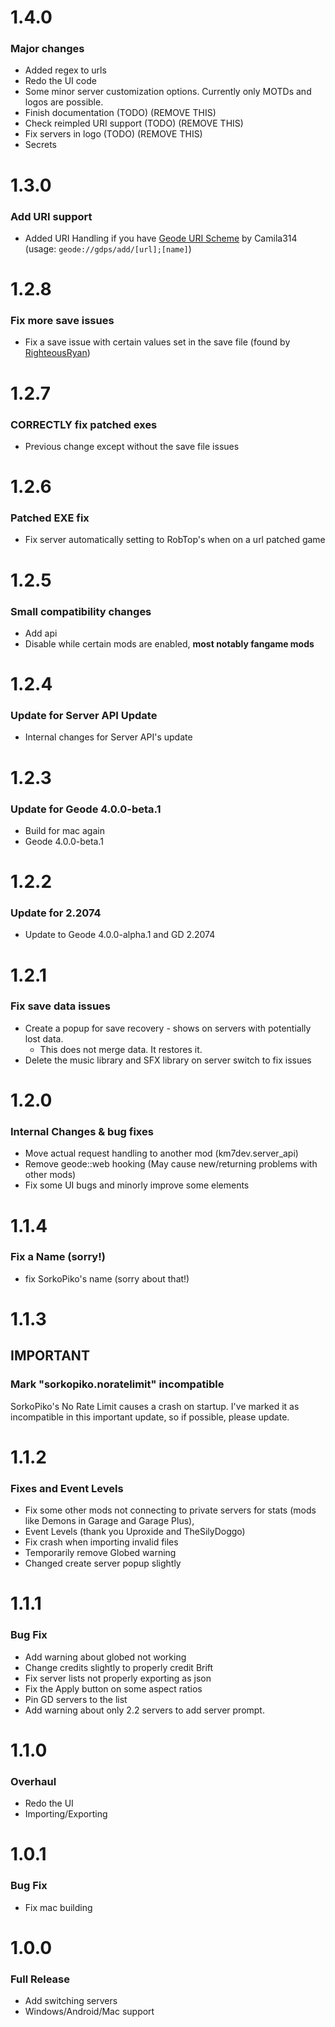 # 1.4.0
### Major changes
- Added regex to urls
- Redo the UI code
- Some minor server customization options. Currently only MOTDs and logos are possible.
- Finish documentation (TODO) (REMOVE THIS)
- Check reimpled URI support (TODO) (REMOVE THIS)
- Fix servers in logo (TODO) (REMOVE THIS)
- Secrets
# 1.3.0
### Add URI support
- Added URI Handling if you have [Geode URI Scheme](mod:camila314.geode-uri) by Camila314 (usage: `geode://gdps/add/[url];[name]`)
# 1.2.8
### Fix more save issues
- Fix a save issue with certain values set in the save file (found by [RighteousRyan](https://github.com/RighteousRyan1))
# 1.2.7
### CORRECTLY fix patched exes
- Previous change except without the save file issues
# 1.2.6
### Patched EXE fix
- Fix server automatically setting to RobTop's when on a url patched game
# 1.2.5
### Small compatibility changes
- Add api
- Disable while certain mods are enabled, **most notably fangame mods**
# 1.2.4
### Update for Server API Update
- Internal changes for Server API's update
# 1.2.3
### Update for Geode 4.0.0-beta.1
- Build for mac again
- Geode 4.0.0-beta.1
# 1.2.2
### Update for 2.2074
- Update to Geode 4.0.0-alpha.1 and GD 2.2074
# 1.2.1
### Fix save data issues
- Create a popup for save recovery - shows on servers with potentially lost data.
  - This does not merge data. It restores it.
- Delete the music library and SFX library on server switch to fix issues

# 1.2.0
### Internal Changes & bug fixes
- Move actual request handling to another mod (km7dev.server_api)
- Remove geode::web hooking (May cause new/returning problems with other mods)
- Fix some UI bugs and minorly improve some elements
# 1.1.4
### Fix a Name (sorry!)
- fix SorkoPiko's name (sorry about that!)
# 1.1.3
## IMPORTANT
### Mark "sorkopiko.noratelimit" incompatible
SorkoPiko's No Rate Limit causes a crash on startup. I've marked it as incompatible in this important update, so if possible, please update.
# 1.1.2
### Fixes and Event Levels
- Fix some other mods not connecting to private servers for stats (mods like Demons in Garage and Garage Plus),
- Event Levels (thank you Uproxide and TheSilyDoggo)
- Fix crash when importing invalid files
- Temporarily remove Globed warning
- Changed create server popup slightly
# 1.1.1
### Bug Fix
- Add warning about globed not working
- Change credits slightly to properly credit Brift
- Fix server lists not properly exporting as json
- Fix the Apply button on some aspect ratios
- Pin GD servers to the list
- Add warning about only 2.2 servers to add server prompt.
# 1.1.0
### Overhaul
- Redo the UI
- Importing/Exporting
# 1.0.1
### Bug Fix
- Fix mac building
# 1.0.0
### Full Release
- Add switching servers
- Windows/Android/Mac support
